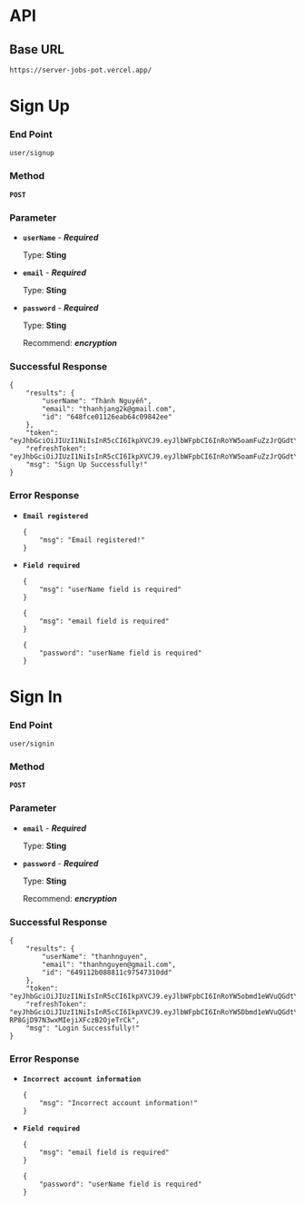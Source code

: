 # API

## Base URL
```
https://server-jobs-pot.vercel.app/
```

# Sign Up

### End Point
```
user/signup
```
### Method
**`POST`**
###  Parameter
- **`userName`** - ***Required***

    Type: **Sting**
- **`email`** - ***Required***

    Type: **Sting** 
- **`password`** - ***Required***

    Type: **Sting**

    Recommend: ***encryption***
###  Successful Response

```
{
    "results": {
        "userName": "Thành Nguyễn",
        "email": "thanhjang2k@gmail.com",
        "id": "648fce01126eab64c09842ee"
    },
    "token": "eyJhbGciOiJIUzI1NiIsInR5cCI6IkpXVCJ9.eyJlbWFpbCI6InRoYW5oamFuZzJrQGdtYWlsLmNvbSIsInBhc3N3b3JkIjoiMTI3YjUwZGU2ZDAwNTRhYjAyNzI5MTUyZDNiMTMyNTQ3ODE1OTczNDMxNDNiZjM0MWE0YjIyMzMwMWExNGI5YyIsImlhdCI6MTY4NzE0NTk4NSwiZXhwIjoxNjg3MTQ5NTg1fQ.Ymrcu9ymfQ6x0sJhTAunXrkL0IeszhVbxwJmbIGVZk4",
    "refreshToken": "eyJhbGciOiJIUzI1NiIsInR5cCI6IkpXVCJ9.eyJlbWFpbCI6InRoYW5oamFuZzJrQGdtYWlsLmNvbSIsInBhc3N3b3JkIjoiMTI3YjUwZGU2ZDAwNTRhYjAyNzI5MTUyZDNiMTMyNTQ3ODE1OTczNDMxNDNiZjM0MWE0YjIyMzMwMWExNGI5YyIsImlhdCI6MTY4NzE0NTk4NSwiZXhwIjoxNjg4MDA5OTg1fQ.CRrxdogecX_boy6O7YKwciI2nEeUPYRDHLcxcmS6wwE",
    "msg": "Sign Up Successfully!"
}
```
### Error Response

- **`Email registered`**
    ```
    {
        "msg": "Email registered!"
    }
    ```
- **`Field required`**
    ```
    {
        "msg": "userName field is required"
    }
    ```
    ```
    {
        "msg": "email field is required"
    }
    ```
    ```
    {
        "password": "userName field is required"
    }
    ```
# Sign In

### End Point
```
user/signin
```
### Method
**`POST`**
### Parameter
- **`email`** - ***Required***

    Type: **Sting**
- **`password`** - ***Required***

    Type: **Sting**

    Recommend: ***encryption***
###  Successful Response

```
{
    "results": {
        "userName": "thanhnguyen",
        "email": "thanhnguyen@gmail.com",
        "id": "649112b088811c97547310dd"
    },
    "token": "eyJhbGciOiJIUzI1NiIsInR5cCI6IkpXVCJ9.eyJlbWFpbCI6InRoYW5obmd1eWVuQGdtYWlsLmNvbSIsInBhc3N3b3JkIjoiMTI3YjUwZGU2sDAwNTRhYjAyNzI5MTUyZDNiMTMyNTQ3ODE1OTczNDMxNDNiZjM0MWE0YjIyMzMwMWExNGI5YyIsImlhdCI6MTY4NzIzNTc1OCwiZXhwIjoxNjg3MjM5MzU4fQ.GjjMxtm0iCK_FAjnp75ASSIdS9uT35NZPIC6FllxQuo",
    "refreshToken": "eyJhbGciOiJIUzI1NiIsInR5cCI6IkpXVCJ9.eyJlbWFpbCI6InRoYW5Dbmd1eWVuQGdtYWlsLmNvbSIsInBhc3N3b3JkIjoiMTI3YjUwZGU2ZDAwNTRhYjAyNzI5MTUyZDNiMTMyNTQ3ODE1OTczNDMxNDNiZjM0MWE0YjIyMzMwMWExNGI5YyIsImlhdCI6MTY4NzIzNTc1OCwiZXhwIjoxNjg4MDk5NzU4fQ.Ii7Q77Y2TcVb-RP8GjD97N3wxMIejiXFczB2OjeTrCk",
    "msg": "Login Successfully!"
}
```
### Error Response

- **`Incorrect account information`**
    ```
    {
        "msg": "Incorrect account information!"
    }
    ```
- **`Field required`**
    ```
    {
        "msg": "email field is required"
    }
    ```
    ```
    {
        "password": "userName field is required"
    }
    ```